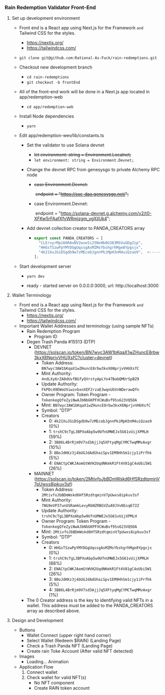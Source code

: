### Rain Redemption Validator Front-End

1. Set up development environment

   - Front end is a React app using Next.js for the Framework `and` Tailwind CSS for the styles.
     - https://nextjs.org/
     - https://tailwindcss.com/

   - `git clone git@github.com:Rational-As-Fuck/rain-redemptions.git`

   - Checkout new development branch

     - `cd rain-redemptions`
     - `git checkout -b frontEnd`

   - All of the front-end work will be done in a Next.js app located in app/redemption-web

     - `cd app/redemption-web`

   - Install Node dependencies

     - `yarn`

   - Edit app/redemption-wev/lib/constants.ts

     - Set the validator to use Solana devnet

       - ~~let environment: string = Environment.Localnet;~~ 
       - `let environment: string = Environment.Devnet;`

     - Change the devnet RPC from genesysgo to private Alchemy RPC node

       - ~~case Environment.Devnet:~~

         ​    ~~endpoint = "https://ssc-dao.genesysgo.net/";~~

       - case Environment.Devnet:

         ​    endpoint = "https://solana-devnet.g.alchemy.com/v2/t0-XFKw5rFAafXfyWRmjzgm_ygXilUk4";

     - Add devnet collection creator to PANDA_CREATORS array

       - ````javascript
         export const PANDA_CREATORS = [
           "CLErvyrMpi66RAxNV2wveSi25NxHb8G383MSVuGDgZzp",
           "HHGsTSzwPpYMYDGgUqssgAsMZMsYbshgrhMge8Ypgsjx",
           "4k21XuJGiDSgdb9w7zMEcobJgnnPkiMpH3nM4uiQzao9",  <------- ADD THIS ADDRESS ---------------<
         ];
         ````

   - Start development server

     - `yarn dev`

     - ready - started server on 0.0.0.0:3000, url: http://localhost:3000

2. Wallet Terminology

   - Front end is a React app using Next.js for the Framework `and` Tailwind CSS for the styles.
     - https://nextjs.org/
     - https://tailwindcss.com/
   - Important Wallet Addresses and terminology (using sample NFTs)
     - Rain Redemption Program
       - Program ID
     - Degen Trash Panda #15513 (DTP)
       - DEVNET (https://solscan.io/token/BN7wyc3AW1bKqaX1wZHuncE8rbw3kxX6NprjvVHUXsfC?cluster=devnet)
         - Token Address: `BN7wyc3AW1bKqaX1wZHuncE8rbw3kxX6NprjvVHUXsfC`
         - Mint Authority: `4ndLXy6rZA8dUvfBGfyQVrstyApLYo47BabQMUrSpBZ9`
         - Update Authority: `FkPDc49EWoUViwzxbxnXEF2rzaE3wqnUGVnNDerawQfn`
         - Owner Program: Token Program - `TokenkegQfeZyiNwAJbNbGKPFXCWuBvf9Ss623VQ5DA`
         - Mint: `BN7wyc3AW1bKqaX1wZHuncE8rbw3kxX6NprjvVHUXsfC`
         - Symbol: "DTP"
         - Creators
           - 0: `4k21XuJGiDSgdb9w7zMEcobJgnnPkiMpH3nM4uiQzao9` (0%)
           - 1: `trshC9cTgL3BPXoAbp5w9UfnUMWEJx5G61vUijXPMLH` (59%)
           - 2: `3B86L4BrRjm9V7sd3AjjJq5XFtyqMgCYMCTwqMMvAxgr` (10%)
           - 3: `8BoJdKKz3j4bUGJdAdGhaiSpv1EM9HhSm1cjy1iPrfhk` (5%)
           - 4: `ENACtpCWKJAomGtWVH2UqdNKmkR1Ft4V81gC4oUbi5W1` (26%)
       - MAINNET (https://solscan.io/token/2MtivfoJbBDmWskd6HfSRzdtqminV7pUwxs8ipkuv3sf)
         - Token Address: `2MtivfoJbBDmWskd6HfSRzdtqminV7pUwxs8ipkuv3sf`
         - Mint Authority: `7NG9eVP37unUSRamkLevyRbNZRBGVZuA9JVvNSsq672Z`
         - Update Authority: `trshC9cTgL3BPXoAbp5w9UfnUMWEJx5G61vUijXPMLH`
         - Owner Program: Token Program - `TokenkegQfeZyiNwAJbNbGKPFXCWuBvf9Ss623VQ5DA`
         - Mint: `2MtivfoJbBDmWskd6HfSRzdtqminV7pUwxs8ipkuv3sf`
         - Symbol: "DTP"
         - Creators
           - 0: `HHGsTSzwPpYMYDGgUqssgAsMZMsYbshgrhMge8Ypgsjx` (0%)
           - 1: `trshC9cTgL3BPXoAbp5w9UfnUMWEJx5G61vUijXPMLH` (68%)
           - 2: `ENACtpCWKJAomGtWVH2UqdNKmkR1Ft4V81gC4oUbi5W1` (26%)
           - 3: `8BoJdKKz3j4bUGJdAdGhaiSpv1EM9HhSm1cjy1iPrfhk` (5%)
           - 4: `3B86L4BrRjm9V7sd3AjjJq5XFtyqMgCYMCTwqMMvAxgr` (1%)
     - The 0 Creator address is the key to identifying valid NFTs in a wallet. This address must be added to the PANDA_CREATORS array as described above.

3. Design and Development

   - Buttons
     - Wallet Connect (upper right hand corner)
     - Select Wallet (Redeem $RAIN) (Landing Page)
     - Check a Trash Panda NFT (Landing Page)
     - Create rain Toke Account (After valid NFT detected)
   - Images
     - Loading... Animation
   - Application Flow
     1. Connect wallet
     2. Check wallet for valid NFT(s)
        - No NFT component
        - Create RAIN token account